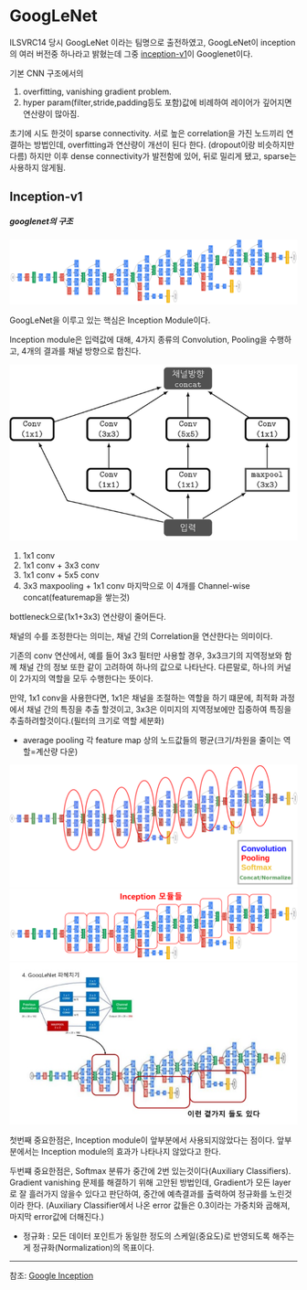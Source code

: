 # GoogLeNet

ILSVRC14 당시 GoogLeNet 이라는 팀명으로 출전하였고, GoogLeNet이 inception의 여러 버전중 하나라고 밝혔는데 그중 [inception-v1](https://arxiv.org/pdf/1409.4842.pdf)이 Googlenet이다.

기본 CNN 구조에서의 
1. overfitting, vanishing gradient problem.
2. hyper param(filter,stride,padding등도 포함)값에 비례하여 레이어가 깊어지면 연산량이 많아짐.

초기에 시도 한것이 sparse connectivity. 서로 높은 correlation을 가진 노드끼리 연결하는 방법인데, overfitting과 연산량이 개선이 된다 한다. (dropout이랑 비슷하지만 다름) 하지만 이후 dense connectivity가 발전함에 있어, 뒤로 밀리게 됐고, sparse는 사용하지 않게됨.

## Inception-v1

##### googlenet의 구조
![googlenet](./image/googlenet.png "googlenet")

GoogLeNet을 이루고 있는 핵심은 Inception Module이다.

Inception module은 입력값에 대해, 4가지 종류의 Convolution, Pooling을 수행하고, 4개의 결과를 채널 방향으로 합친다. 

![incepmod](./image/incepmod.png "incepmod")

1. 1x1 conv
2. 1x1 conv + 3x3 conv
3. 1x1 conv + 5x5 conv
4. 3x3 maxpooling + 1x1 conv
마지막으로 이 4개를 Channel-wise concat(featuremap을 쌓는것)

bottleneck으로(1x1+3x3) 연산량이 줄어든다.

채널의 수를 조정한다는 의미는, 채널 간의 Correlation을 연산한다는 의미이다. 

기존의 conv 연산에서, 예를 들어 3x3 필터만 사용할 경우, 3x3크기의 지역정보와 함께 채널 간의 정보 또한 같이 고려하여 하나의 값으로 나타난다. 다른말로, 하나의 커널이 2가지의 역할을 모두 수행한다는 뜻이다.

만약, 1x1 conv을 사용한다면, 1x1은 채널을 조절하는 역할을 하기 떄문에, 최적화 과정에서 채널 간의 특징을 추출 할것이고, 3x3은 이미지의 지역정보에만 집중하여 특징을 추출하려할것이다.(필터의 크기로 역할 세분화) 

* average pooling 각 feature map 상의 노드값들의 평균(크기/차원을 줄이는 역할=계산량 다운)

![improvgoogle](./image/improvgoogle.png "improvgoogle")
![googleinc](./image/googleinc.png "googleinc")
![gogo](./image/gogo.jpg "gogo")

첫번째 중요한점은, Inception module이 앞부분에서 사용되지않았다는 점이다. 앞부분에서는 Inception module의 효과가 나타나지 않았다고 한다.

두번쨰 중요한점은, Softmax 분류가 중간에 2번 있는것이다(Auxiliary Classifiers). Gradient vanishing 문제를 해결하기 위해 고안된 방법인데, Gradient가 모든 layer로 잘 흘러가지 않을수 있다고 판단하여, 중간에 예측결과를 출력하여 정규화를 노린것이라 한다.
(Auxiliary Classifier에서 나온 error 값들은 0.3이라는 가중치와 곱해져, 마지막 error값에 더해진다.)

* 정규화 : 모든 데이터 포인트가 동일한 정도의 스케일(중요도)로 반영되도록 해주는게 정규화(Normalization)의 목표이다.

<hr/>

참조: [Google Inception](https://ikkison.tistory.com/86)